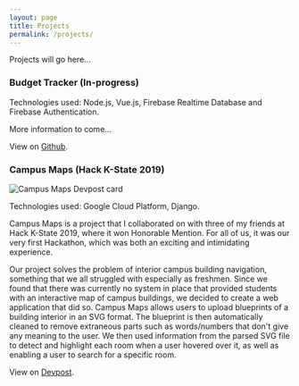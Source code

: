 ```yaml
---
layout: page
title: Projects
permalink: /projects/
---
```


Projects will go here...

### Budget Tracker (In-progress)
Technologies used: Node.js, Vue.js, Firebase Realtime Database and Firebase Authentication.

More information to come...

View on [Github](https://github.com/marissashivers/Budget-Tracker).

### Campus Maps (Hack K-State 2019)
![Campus Maps Devpost card](https://i.imgur.com/kq05zMC.png)

Technologies used: Google Cloud Platform, Django.

Campus Maps is a project that I collaborated on with three of my friends at Hack K-State 2019, where it won Honorable Mention. For all of us, it was our very first Hackathon, which was both an exciting and intimidating experience.

Our project solves the problem of interior campus building navigation, something that we all struggled with especially as freshmen. Since we found that there was currently no system in place that provided students with an interactive map of campus buildings, we decided to create a web application that did so. Campus Maps allows users to upload blueprints of a building interior in an SVG format. The blueprint is then automatically cleaned to remove extraneous parts such as words/numbers that don't give any meaning to the user. We then used information from the parsed SVG file to detect and highlight each room when a user hovered over it, as well as enabling a user to search for a specific room.

View on [Devpost](https://devpost.com/software/campus-maps-21zicq).
